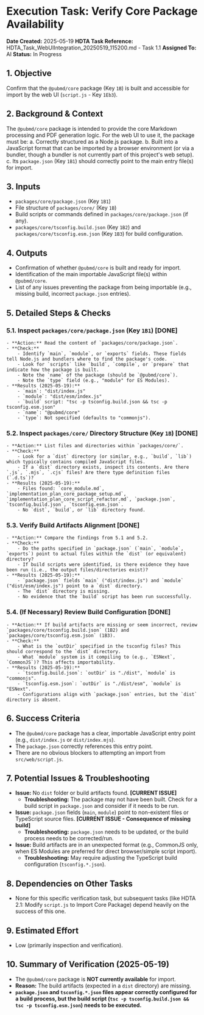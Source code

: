 # Execution Task: Verify Core Package Availability

**Date Created:** 2025-05-19
**HDTA Task Reference:** HDTA_Task_WebUIIntegration_20250519_115200.md - Task 1.1
**Assigned To:** AI
**Status:** In Progress

## 1. Objective
Confirm that the `@pubmd/core` package (Key `1B`) is built and accessible for import by the web UI (`script.js` - Key `1Eb3`).

## 2. Background & Context
The `@pubmd/core` package is intended to provide the core Markdown processing and PDF generation logic. For the web UI to use it, the package must be:
    a. Correctly structured as a Node.js package.
    b. Built into a JavaScript format that can be imported by a browser environment (or via a bundler, though a bundler is not currently part of this project's web setup).
    c. Its `package.json` (Key `1B1`) should correctly point to the main entry file(s) for import.

## 3. Inputs
-   `packages/core/package.json` (Key `1B1`)
-   File structure of `packages/core/` (Key `1B`)
-   Build scripts or commands defined in `packages/core/package.json` (if any).
-   `packages/core/tsconfig.build.json` (Key `1B2`) and `packages/core/tsconfig.esm.json` (Key `1B3`) for build configuration.

## 4. Outputs
-   Confirmation of whether `@pubmd/core` is built and ready for import.
-   Identification of the main importable JavaScript file(s) within `@pubmd/core`.
-   List of any issues preventing the package from being importable (e.g., missing build, incorrect `package.json` entries).

## 5. Detailed Steps & Checks

### 5.1. Inspect `packages/core/package.json` (Key `1B1`) [DONE]
    - **Action:** Read the content of `packages/core/package.json`.
    - **Check:**
        - Identify `main`, `module`, or `exports` fields. These fields tell Node.js and bundlers where to find the package's code.
        - Look for `scripts` like `build`, `compile`, or `prepare` that indicate how the package is built.
        - Note the `name` of the package (should be `@pubmd/core`).
        - Note the `type` field (e.g., "module" for ES Modules).
    - **Results (2025-05-19):**
        - `main`: "dist/index.js"
        - `module`: "dist/esm/index.js"
        - `build` script: "tsc -p tsconfig.build.json && tsc -p tsconfig.esm.json"
        - `name`: "@pubmd/core"
        - `type`: Not specified (defaults to "commonjs").

### 5.2. Inspect `packages/core/` Directory Structure (Key `1B`) [DONE]
    - **Action:** List files and directories within `packages/core/`.
    - **Check:**
        - Look for a `dist` directory (or similar, e.g., `build`, `lib`) which typically contains compiled JavaScript files.
        - If a `dist` directory exists, inspect its contents. Are there `.js`, `.mjs`, `.cjs` files? Are there type definition files (`.d.ts`)?
    - **Results (2025-05-19):**
        - Files found: `core_module.md`, `implementation_plan_core_package_setup.md`, `implementation_plan_core_script_refactor.md`, `package.json`, `tsconfig.build.json`, `tsconfig.esm.json`.
        - No `dist`, `build`, or `lib` directory found.

### 5.3. Verify Build Artifacts Alignment [DONE]
    - **Action:** Compare the findings from 5.1 and 5.2.
    - **Check:**
        - Do the paths specified in `package.json` (`main`, `module`, `exports`) point to actual files within the `dist` (or equivalent) directory?
        - If build scripts were identified, is there evidence they have been run (i.e., the output files/directories exist)?
    - **Results (2025-05-19):**
        - `package.json` fields `main` ("dist/index.js") and `module` ("dist/esm/index.js") point to a `dist` directory.
        - The `dist` directory is missing.
        - No evidence that the `build` script has been run successfully.

### 5.4. (If Necessary) Review Build Configuration [DONE]
    - **Action:** If build artifacts are missing or seem incorrect, review `packages/core/tsconfig.build.json` (1B2) and `packages/core/tsconfig.esm.json` (1B3).
    - **Check:**
        - What is the `outDir` specified in the tsconfig files? This should correspond to the `dist` directory.
        - What `module` system is it compiling to (e.g., `ESNext`, `CommonJS`)? This affects importability.
    - **Results (2025-05-19):**
        - `tsconfig.build.json`: `outDir` is "./dist", `module` is "commonjs".
        - `tsconfig.esm.json`: `outDir` is "./dist/esm", `module` is "ESNext".
        - Configurations align with `package.json` entries, but the `dist` directory is absent.

## 6. Success Criteria
-   The `@pubmd/core` package has a clear, importable JavaScript entry point (e.g., `dist/index.js` or `dist/index.mjs`).
-   The `package.json` correctly references this entry point.
-   There are no obvious blockers to attempting an import from `src/web/script.js`.

## 7. Potential Issues & Troubleshooting
-   **Issue:** No `dist` folder or build artifacts found. **[CURRENT ISSUE]**
    - **Troubleshooting:** The package may not have been built. Check for a build script in `package.json` and consider if it needs to be run.
-   **Issue:** `package.json` fields (`main`, `module`) point to non-existent files or TypeScript source files. **[CURRENT ISSUE - Consequence of missing build]**
    - **Troubleshooting:** `package.json` needs to be updated, or the build process needs to be corrected/run.
-   **Issue:** Build artifacts are in an unexpected format (e.g., CommonJS only, when ES Modules are preferred for direct browser/simple script import).
    - **Troubleshooting:** May require adjusting the TypeScript build configuration (`tsconfig.*.json`).

## 8. Dependencies on Other Tasks
-   None for this specific verification task, but subsequent tasks (like HDTA 2.1: Modify `script.js` to Import Core Package) depend heavily on the success of this one.

## 9. Estimated Effort
-   Low (primarily inspection and verification).

## 10. Summary of Verification (2025-05-19)
- The `@pubmd/core` package is **NOT currently available** for import.
- **Reason:** The build artifacts (expected in a `dist` directory) are missing.
- **`package.json` and `tsconfig.*.json` files appear correctly configured for a build process, but the build script (`tsc -p tsconfig.build.json && tsc -p tsconfig.esm.json`) needs to be executed.**